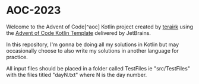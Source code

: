 # AOC-2023

Welcome to the Advent of Code[^aoc] Kotlin project created by [terairk][github] using the [Advent of Code Kotlin Template][template] delivered by JetBrains.

In this repository, I'm gonna be doing all my solutions in Kotlin but may occasionally choose to also write my solutions in another language for practice.

All input files should be placed in a folder called TestFiles ie "src/TestFiles" with the files titled "dayN.txt" where N is the day number.


[aoc]: https://adventofcode.com
[docs]: https://kotlinlang.org/docs/home.html
[github]: https://github.com/terairk
[issues]: https://github.com/kotlin-hands-on/advent-of-code-kotlin-template/issues
[kotlin]: https://kotlinlang.org
[slack]: https://surveys.jetbrains.com/s3/kotlin-slack-sign-up
[template]: https://github.com/kotlin-hands-on/advent-of-code-kotlin-template
